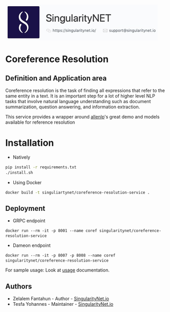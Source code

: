 ![singnetlogo](../docs/assets/singnet-logo.jpg?raw=true 'SingularityNET')

Coreference Resolution
======================
Definition and Application area
----------
Coreference resolution is the task of finding all expressions that refer to the same entity in a text. It is an 
important step for a lot of higher level NLP tasks that involve natural language understanding such as document
summarization, question answering, and information extraction. 

This service provides a wrapper around [allenlp](https://demo.allennlp.org/coreference-resolution)'s great demo and models available for reference resolution

Installation 
============
* Natively
```bash
pip install -r requirements.txt
./install.sh
```
* Using Docker
```bash
docker build -t singuliartynet/coreference-resolution-service .
```

Deployment
-----
- GRPC endpoint
```
docker run --rm -it -p 8001 --name coref singularitynet/coreference-resolution-service 
```
- Dameon endpoint
```
docker run --rm -it -p 8007 -p 8008 --name coref singularitynet/coreference-resolution-service 
```

For sample usage: Look at [usage](../docs/users_guide/index.html) documentation.

Authors
------
- Zelalem Fantahun - Author - [SingularityNet.io](https://singularitynet.io)
- Tesfa Yohannes - Maintainer - [SingularityNet.io](https://singularitynet.io)